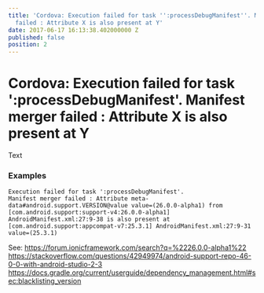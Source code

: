 ```yaml
---
title: 'Cordova: Execution failed for task '':processDebugManifest''. Manifest merger
  failed : Attribute X is also present at Y'
date: 2017-06-17 16:13:38.402000000 Z
published: false
position: 2
---
```


# Cordova: Execution failed for task ':processDebugManifest'. Manifest merger failed : Attribute X is also present at Y

Text

### Examples

```
Execution failed for task ':processDebugManifest'.
Manifest merger failed : Attribute meta-data#android.support.VERSION@value value=(26.0.0-alpha1) from [com.android.support:support-v4:26.0.0-alpha1] AndroidManifest.xml:27:9-38 is also present at [com.android.support:appcompat-v7:25.3.1] AndroidManifest.xml:27:9-31 value=(25.3.1)
```

See: 
https://forum.ionicframework.com/search?q=%2226.0.0-alpha1%22
https://stackoverflow.com/questions/42949974/android-support-repo-46-0-0-with-android-studio-2-3
https://docs.gradle.org/current/userguide/dependency_management.html#sec:blacklisting_version
